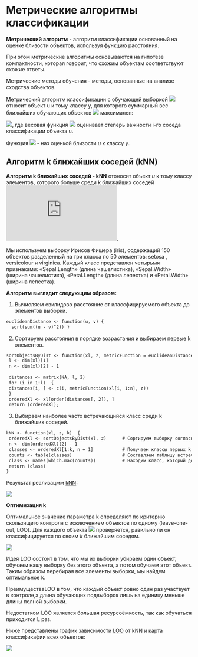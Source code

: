 # Метрические алгоритмы классификации

**Метрический алгоритм** - алгоритм классификации основанный на оценке близости объектов, используя функцию расстояния. 

При этом метрические алгоритмы основываются на гипотезе компактности, которая говорит, что схожим объектам соответствуют схожие ответы.

Метрические методы обучения - методы, основанные на анализе сходства объектов.

 Метрический алгоритм классификации с обучающей выборкой ![](https://latex.codecogs.com/gif.latex?X^l)  относит объект u к тому классу y, для которого суммарный вес ближайших обучающих объектов ![](https://latex.codecogs.com/gif.latex?W_y(u,X^l)) максимален:
 
![](https://latex.codecogs.com/gif.latex?a(u;X^l)=arg&space;\max_{y\epsilon&space;Y}W_y(u,X^l)),
где весовая функция ![](https://latex.codecogs.com/gif.latex?\omega&space;(i,u)) оценивает степерь важности i-го соседа классификации объекта u.

Функция ![](https://latex.codecogs.com/gif.latex?W_y(u,X^l)) - наз оценкой близости *u* к классу *y*.

Алгоритм k ближайших соседей (kNN)
---------------- 
 
**Алгоритм k ближайших соседей - kNN** отоносит объект *u* к тому классу элементов, которого больше среди k ближайших соседей ![](https://latex.codecogs.com/gif.latex?x_u).

Мы используем выборку Ирисов Фишера (iris), содержащий 150 объектов разделенный на три класса по 50 элементов: setosa , versicolour и virginica. Каждый класс представлен четырьмя признаками: «Sepal.Length» (длина чашелистика), «Sepal.Width» (ширина чашелистика), «Petal.Length» (длина лепестка) и «Petal.Width» (ширина лепестка).

**Алгоритм выглядит следующим образом:**

1. Вычисляем евклидово расстояние от классфицируемого объекта до элементов выборки.

```diff
euclideanDistance <- function(u, v) {
  sqrt(sum((u - v)^2)) }
```

2. Сортируем расстояния в порядке возрастания и выбираем первые k элементов.
```diff
sortObjectsByDist <- function(xl, z, metricFunction = euclideanDistance) {       # Сортируем объекты согласно 
 l <- dim(xl)[1]                                                                 # расстояния до объекта z
 n <- dim(xl)[2] - 1
 
 distances <- matrix(NA, l, 2)                                                   # Создаём матрицу расстояний
 for (i in 1:l)  {
 distances[i, ] <- c(i, metricFunction(xl[i, 1:n], z))
 }
 orderedXl <- xl[order(distances[, 2]), ]                                        # Сортируем
 return (orderedXl);
```

3. Выбираем наиболее часто встречающийся класс среди k ближайших соседей.

```diff
kNN <- function(xl, z, k)  { 
 orderedXl <- sortObjectsByDist(xl, z)      # Сортируем выборку согласно классифицируемого объекта
 n <- dim(orderedXl)[2] - 1
 classes <- orderedXl[1:k, n + 1]           # Получаем классы первых k соседей
 counts <- table(classes)                   # Составляем таблицу встречаемости каждого класса
 class <- names(which.max(counts))          # Находим класс, который доминирует среди первых k соседей
 return (class)
}
```
Результат реализацмм [kNN](https://github.com/icyvan/DataMining/blob/master/kNN.R):

![](https://github.com/icyvan/DataMining/blob/master/images/kNN2.png)

**Оптимизация k**

Оптимальное значение параметра k определяют по критерию скользящего контроля с исключением объектов по одному (leave-one-out, LOO). Для каждого объекта ![](https://latex.codecogs.com/gif.latex?x_i&space;\epsilon&space;X^l) проверяется, равильно ли он классифицируется по своим *k* ближайшим соседям.

![](https://latex.codecogs.com/gif.latex?LOO(\mu&space;,&space;X^l)&space;=&space;1/l&space;\sum_{i=1}^{l}&space;Q&space;(\mu&space;(X^l/{x_i}),&space;{x_i}))

Идея LOO состоит в том, что мы их выборки убираем один объект, обучаем нашу выборку без этого объекта, а потом обучаем этот объект. Таким образом перебирая все элементы выборки, мы найдем оптимальное k.

ПреимуществаLOO в том, что каждый объект ровно один раз участвует в контроле,а длина обучающих подвыборок лишь на единицу меньше длины полной выборки.

Недостатком LOO является большая ресурсоёмкость, так как обучаться приходится L раз.

Ниже представлены график зависимости [LOO](https://github.com/icyvan/DataMining/blob/master/kNN_LOO.r) от kNN и карта классификафии всех объектов:

![](https://github.com/icyvan/DataMining/blob/master/images/loo_knn.png)

